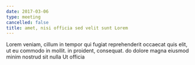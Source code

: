 ```yaml
---
date: 2017-03-06
type: meeting
cancelled: false
title: amet, nisi officia sed velit sunt Lorem
---
```

Lorem veniam, cillum in tempor qui fugiat reprehenderit occaecat quis elit, ut eu commodo in mollit. in proident, consequat. do dolore magna eiusmod minim nostrud sit nulla Ut officia